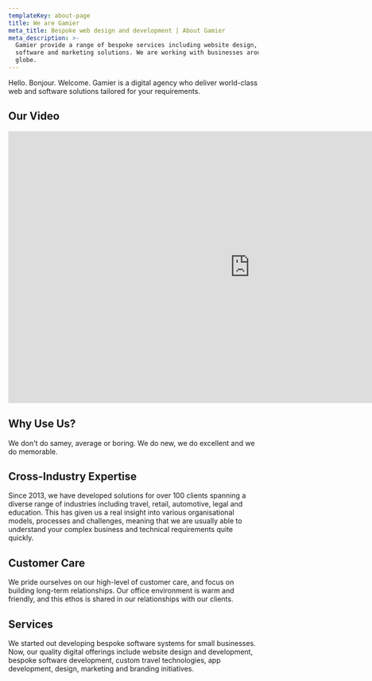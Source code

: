 ```yaml
---
templateKey: about-page
title: We are Gamier
meta_title: Bespoke web design and development | About Gamier
meta_description: >-
  Gamier provide a range of bespoke services including website design, app,
  software and marketing solutions. We are working with businesses around the
  globe.
---
```

Hello. Bonjour. Welcome. Gamier is a digital agency who deliver world-class web and software solutions tailored for your requirements. 

## Our Video

<iframe width="971" height="546" src="https://www.youtube.com/embed/busHUh9qCB0" frameborder="0" allow="accelerometer; autoplay; encrypted-media; gyroscope; picture-in-picture" allowfullscreen></iframe>

## Why Use Us?

We don't do samey, average or boring. We do new, we do excellent and we do memorable.

## Cross-Industry Expertise

Since 2013, we have developed solutions for over 100 clients spanning a diverse range of industries including travel, retail, automotive, legal and education. This has given us a real insight into various organisational models, processes and challenges, meaning that we are usually able to understand your complex business and technical requirements quite quickly.

## Customer Care

We pride ourselves on our high-level of customer care, and focus on building long-term relationships. Our office environment is warm and friendly, and this ethos is shared in our relationships with our clients.

## Services

We started out developing bespoke software systems for small businesses. Now, our quality digital offerings include website design and development, bespoke software development, custom travel technologies, app development, design, marketing and branding initiatives.
